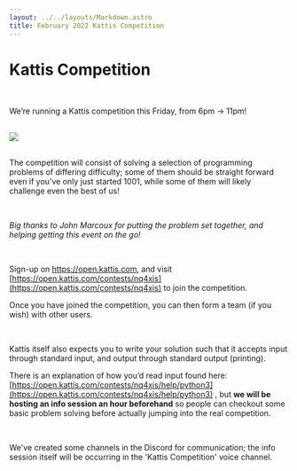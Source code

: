 ```yaml
---
layout: ../../layouts/Markdown.astro
title: February 2022 Kattis Competition
---
```

# Kattis Competition

<br />

We’re running a Kattis competition this Friday, from 6pm → 11pm!

<img style="max-width: 10rem; margin: 1rem auto;" src="https://open.kattis.com/images/kattis/judge.png">

The competition will consist of solving a selection of programming problems of differing difficulty; some of them should be straight forward even if you’ve only just started 1001, while some of them will likely challenge even the best of us!

<br />

_Big thanks to John Marcoux for putting the problem set together, and helping getting this event on the go!_

<br />

Sign-up on https://open.kattis.com, and visit [https://open.kattis.com/contests/nq4xis](https://open.kattis.com/contests/nq4xis) to join the competition.

Once you have joined the competition, you can then form a team (if you wish) with other users.

<br />

Kattis itself also expects you to write your solution such that it accepts input through standard input, and output through standard output (printing).

There is an explanation of how you’d read input found here: [https://open.kattis.com/contests/nq4xis/help/python3](https://open.kattis.com/contests/nq4xis/help/python3) , but **we will be hosting an info session an hour beforehand** so people can checkout some basic problem solving before actually jumping into the real competition.

<br />

We've created some channels in the Discord for communication; the info session itself will be occurring in the 'Kattis Competition' voice channel.

<br />